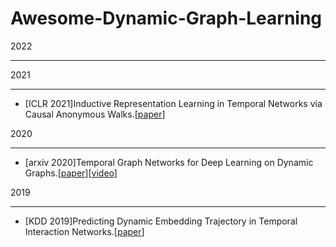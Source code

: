 # Awesome-Dynamic-Graph-Learning


2022

---


2021

----

* [ICLR 2021]Inductive Representation Learning in Temporal Networks via Causal Anonymous Walks.[[paper](https://arxiv.org/abs/2101.05974)]


2020

----

* [arxiv 2020]Temporal Graph Networks for Deep Learning on Dynamic Graphs.[[paper](https://arxiv.org/abs/2006.10637)][[video](https://www.youtube.com/watch?v=xzcYyIiFXcY)]


2019

----

* [KDD 2019]Predicting Dynamic Embedding Trajectory in Temporal Interaction Networks.[[paper](https://arxiv.org/abs/1908.01207)]
